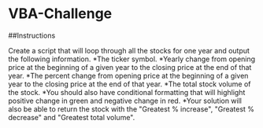 # VBA-Challenge

##Instructions

Create a script that will loop through all the stocks for one year and output the following information.
*The ticker symbol.
*Yearly change from opening price at the beginning of a given year to the closing price at the end of that year.
*The percent change from opening price at the beginning of a given year to the closing price at the end of that year.
*The total stock volume of the stock.
*You should also have conditional formatting that will highlight positive change in green and negative change in red.
*Your solution will also be able to return the stock with the "Greatest % increase", "Greatest % decrease" and "Greatest total volume".
